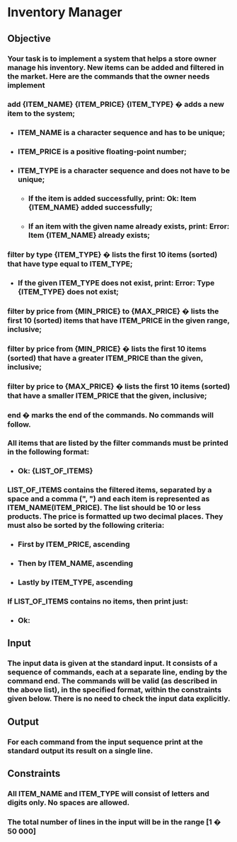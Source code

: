 # **Inventory Manager**
## **Objective**
### Your task is to implement a system that helps a store owner manage his inventory. New items can be added and filtered in the market. Here are the commands that the owner needs implement

### add {ITEM_NAME} {ITEM_PRICE} {ITEM_TYPE} � adds a new item to the system;
* ### ITEM_NAME is a character sequence and has to be unique;
* ### ITEM_PRICE is a positive floating-point number;
* ### ITEM_TYPE is a character sequence and does not have to be unique;
	* ### If the item is added successfully, print: Ok: Item {ITEM_NAME} added successfully;
	* ###	If an item with the given name already exists, print: Error: Item {ITEM_NAME} already exists;
### filter by type {ITEM_TYPE} � lists the first 10 items (sorted) that have type equal to ITEM_TYPE;
* ### If the given ITEM_TYPE does not exist, print: Error: Type {ITEM_TYPE} does not exist;
### filter by price from {MIN_PRICE} to {MAX_PRICE} � lists the first 10 (sorted) items that have ITEM_PRICE in the given range, inclusive;
### filter by price from {MIN_PRICE} � lists the first 10 items (sorted) that have a greater ITEM_PRICE than the given, inclusive;
### filter by price to {MAX_PRICE} � lists the first 10 items (sorted) that have a smaller ITEM_PRICE that the given, inclusive;
### end � marks the end of the commands. No commands will follow.
### All items that are listed by the filter commands must be printed in the following format:

* ###	Ok: {LIST_OF_ITEMS}
### LIST_OF_ITEMS contains the filtered items, separated by a space and a comma (", ") and each item is represented as ITEM_NAME(ITEM_PRICE). The list should be 10 or less products. The price is formatted up two decimal places. They must also be sorted by the following criteria:

* ### First by ITEM_PRICE, ascending
* ### Then by ITEM_NAME, ascending
* ### Lastly by ITEM_TYPE, ascending
### If LIST_OF_ITEMS contains no items, then print just:

* ### Ok: 
## <b>Input</b>
### The input data is given at the standard input. It consists of a sequence of commands, each at a separate line, ending by the command end. The commands will be valid (as described in the above list), in the specified format, within the constraints given below. There is no need to check the input data explicitly.

## **Output**
### For each command from the input sequence print at the standard output its result on a single line.

## Constraints
### All ITEM_NAME and ITEM_TYPE will consist of letters and digits only. No spaces are allowed.
### The total number of lines in the input will be in the range [1 � 50 000]
